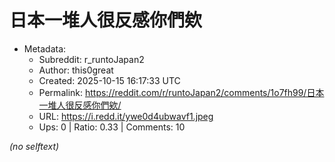 # 日本一堆人很反感你們欸

- Metadata:
  - Subreddit: r_runtoJapan2
  - Author: this0great
  - Created: 2025-10-15 16:17:33 UTC
  - Permalink: https://reddit.com/r/runtoJapan2/comments/1o7fh99/日本一堆人很反感你們欸/
  - URL: https://i.redd.it/ywe0d4ubwavf1.jpeg
  - Ups: 0 | Ratio: 0.33 | Comments: 10

_(no selftext)_
